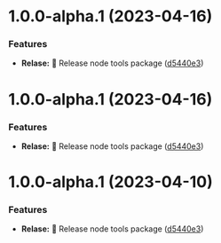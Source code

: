 # 1.0.0-alpha.1 (2023-04-16)


### Features

* **Relase:** :tada: Release node tools package ([d5440e3](https://github.com/shanwker1223/tools/commit/d5440e3758ce33d382917a9b68e9bf4567c0f835))

# 1.0.0-alpha.1 (2023-04-16)


### Features

* **Relase:** :tada: Release node tools package ([d5440e3](https://github.com/shanwker1223/tools/commit/d5440e3758ce33d382917a9b68e9bf4567c0f835))

# 1.0.0-alpha.1 (2023-04-10)


### Features

* **Relase:** :tada: Release node tools package ([d5440e3](https://github.com/shanwker1223/tools/commit/d5440e3758ce33d382917a9b68e9bf4567c0f835))
